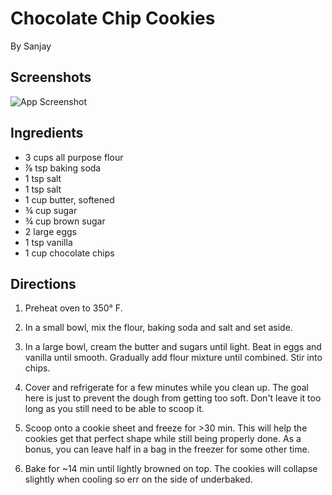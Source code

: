 
# Chocolate Chip Cookies

By Sanjay




## Screenshots

![App Screenshot](https://joyfoodsunshine.com/wp-content/uploads/2018/02/best-chocolate-chip-cookies-recipe-1.jpg)



## Ingredients

- 3 cups all purpose flour
- ⅞ tsp baking soda
- 1 tsp salt
- 1 tsp salt
- 1 cup butter, softened
- ¾ cup sugar
- ¾ cup brown sugar
- 2 large eggs
- 1 tsp vanilla
- 1 cup chocolate chips









## Directions
1. Preheat oven to 350° F.

2. In a small bowl, mix the flour, baking soda and salt and set aside.

3. In a large bowl, cream the butter and sugars until light. Beat in eggs and vanilla until smooth. Gradually add flour mixture until combined. Stir into chips.

4. Cover and refrigerate for a few minutes while you clean up. The goal here is just to     prevent the dough from getting too soft. Don't leave it too long as you still need to be able to scoop it.

5. Scoop onto a cookie sheet and freeze for >30 min. This will help the cookies get that perfect shape while still being properly done. As a bonus, you can leave half in a bag in the freezer for some other time.

6. Bake for ~14 min until lightly browned on top. The cookies will collapse slightly when cooling so err on the side of underbaked.